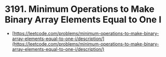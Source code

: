 # 3191. Minimum Operations to Make Binary Array Elements Equal to One I

- [https://leetcode.com/problems/minimum-operations-to-make-binary-array-elements-equal-to-one-i/description/](https://leetcode.com/problems/minimum-operations-to-make-binary-array-elements-equal-to-one-i/description/)
